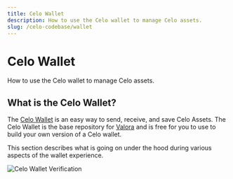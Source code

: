 ```yaml
---
title: Celo Wallet
description: How to use the Celo wallet to manage Celo assets.
slug: /celo-codebase/wallet
---
```


# Celo Wallet

How to use the Celo wallet to manage Celo assets.
## What is the Celo Wallet?

The [Celo Wallet](https://github.com/valora-inc/wallet) is an easy way to send, receive, and save Celo Assets. The Celo Wallet is the base repository for [Valora](https://valoraapp.com/) and is free for you to use to build your own version of a Celo wallet.

This section describes what is going on under the hood during various aspects of the wallet experience.

![Celo Wallet Verification](https://storage.googleapis.com/celo-website/docs/celo-onboarding.gif)
